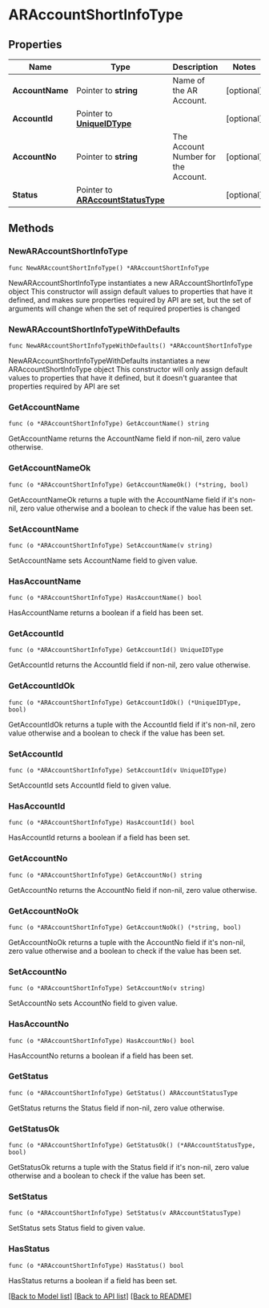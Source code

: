 # ARAccountShortInfoType

## Properties

Name | Type | Description | Notes
------------ | ------------- | ------------- | -------------
**AccountName** | Pointer to **string** | Name of the AR Account. | [optional] 
**AccountId** | Pointer to [**UniqueIDType**](UniqueIDType.md) |  | [optional] 
**AccountNo** | Pointer to **string** | The Account Number for the Account. | [optional] 
**Status** | Pointer to [**ARAccountStatusType**](ARAccountStatusType.md) |  | [optional] 

## Methods

### NewARAccountShortInfoType

`func NewARAccountShortInfoType() *ARAccountShortInfoType`

NewARAccountShortInfoType instantiates a new ARAccountShortInfoType object
This constructor will assign default values to properties that have it defined,
and makes sure properties required by API are set, but the set of arguments
will change when the set of required properties is changed

### NewARAccountShortInfoTypeWithDefaults

`func NewARAccountShortInfoTypeWithDefaults() *ARAccountShortInfoType`

NewARAccountShortInfoTypeWithDefaults instantiates a new ARAccountShortInfoType object
This constructor will only assign default values to properties that have it defined,
but it doesn't guarantee that properties required by API are set

### GetAccountName

`func (o *ARAccountShortInfoType) GetAccountName() string`

GetAccountName returns the AccountName field if non-nil, zero value otherwise.

### GetAccountNameOk

`func (o *ARAccountShortInfoType) GetAccountNameOk() (*string, bool)`

GetAccountNameOk returns a tuple with the AccountName field if it's non-nil, zero value otherwise
and a boolean to check if the value has been set.

### SetAccountName

`func (o *ARAccountShortInfoType) SetAccountName(v string)`

SetAccountName sets AccountName field to given value.

### HasAccountName

`func (o *ARAccountShortInfoType) HasAccountName() bool`

HasAccountName returns a boolean if a field has been set.

### GetAccountId

`func (o *ARAccountShortInfoType) GetAccountId() UniqueIDType`

GetAccountId returns the AccountId field if non-nil, zero value otherwise.

### GetAccountIdOk

`func (o *ARAccountShortInfoType) GetAccountIdOk() (*UniqueIDType, bool)`

GetAccountIdOk returns a tuple with the AccountId field if it's non-nil, zero value otherwise
and a boolean to check if the value has been set.

### SetAccountId

`func (o *ARAccountShortInfoType) SetAccountId(v UniqueIDType)`

SetAccountId sets AccountId field to given value.

### HasAccountId

`func (o *ARAccountShortInfoType) HasAccountId() bool`

HasAccountId returns a boolean if a field has been set.

### GetAccountNo

`func (o *ARAccountShortInfoType) GetAccountNo() string`

GetAccountNo returns the AccountNo field if non-nil, zero value otherwise.

### GetAccountNoOk

`func (o *ARAccountShortInfoType) GetAccountNoOk() (*string, bool)`

GetAccountNoOk returns a tuple with the AccountNo field if it's non-nil, zero value otherwise
and a boolean to check if the value has been set.

### SetAccountNo

`func (o *ARAccountShortInfoType) SetAccountNo(v string)`

SetAccountNo sets AccountNo field to given value.

### HasAccountNo

`func (o *ARAccountShortInfoType) HasAccountNo() bool`

HasAccountNo returns a boolean if a field has been set.

### GetStatus

`func (o *ARAccountShortInfoType) GetStatus() ARAccountStatusType`

GetStatus returns the Status field if non-nil, zero value otherwise.

### GetStatusOk

`func (o *ARAccountShortInfoType) GetStatusOk() (*ARAccountStatusType, bool)`

GetStatusOk returns a tuple with the Status field if it's non-nil, zero value otherwise
and a boolean to check if the value has been set.

### SetStatus

`func (o *ARAccountShortInfoType) SetStatus(v ARAccountStatusType)`

SetStatus sets Status field to given value.

### HasStatus

`func (o *ARAccountShortInfoType) HasStatus() bool`

HasStatus returns a boolean if a field has been set.


[[Back to Model list]](../README.md#documentation-for-models) [[Back to API list]](../README.md#documentation-for-api-endpoints) [[Back to README]](../README.md)


